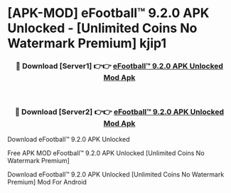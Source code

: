 # [APK-MOD] eFootball™ 9.2.0 APK Unlocked - [Unlimited Coins No Watermark Premium] kjip1



<div align="center">
<h3>🔴 Download [Server1] 👉👉 <a href="https://momento.my/?title=eFootball™_9.2.0_APK_Unlocked">eFootball™ 9.2.0 APK Unlocked Mod Apk</a></h3><br>

<h3>🔴 Download [Server2] 👉👉 <a href="https://momento.my/?title=eFootball™_9.2.0_APK_Unlocked">eFootball™ 9.2.0 APK Unlocked Mod Apk</a></h3>
</div>



Download eFootball™ 9.2.0 APK Unlocked 

Free APK MOD eFootball™ 9.2.0 APK Unlocked [Unlimited Coins No Watermark Premium]

Download eFootball™ 9.2.0 APK Unlocked [Unlimited Coins No Watermark Premium] Mod For Android
